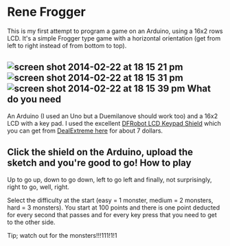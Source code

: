 Rene Frogger
============
This is my first attempt to program a game on an Arduino, using a 16x2 rows LCD. It's a simple Frogger type game with a horizontal orientation (get from left to right instead of from bottom to top).

![screen shot 2014-02-22 at 18 15 21 pm](https://f.cloud.github.com/assets/431360/2238264/2c2ecb50-9be5-11e3-99a3-a2530dec3659.png)
![screen shot 2014-02-22 at 18 15 31 pm](https://f.cloud.github.com/assets/431360/2238263/2c201f24-9be5-11e3-81b0-27d2f1ad7dce.png)
![screen shot 2014-02-22 at 18 15 39 pm](https://f.cloud.github.com/assets/431360/2238262/2c032bc6-9be5-11e3-8505-65f3f90ffb9f.png)
What do you need
----------------
An Arduino (I used an Uno but a Duemilanove should work too) and a 16x2 LCD with a key pad. I used the excellent [DFRobot LCD Keypad Shield][1] which you can get from [DealExtreme here][2] for about 7 dollars.

Click the shield on the Arduino, upload the sketch and you're good to go!
How to play
-----------
Up to go up, down to go down, left to go left and finally, not surprisingly, right to go, well, right.

Select the difficulty at the start (easy = 1 monster, medium = 2 monsters, hard = 3 monsters). You start at 100 points and there is one point deducted for every second that passes and for every key press that you need to get to the other side.

Tip; watch out for the monsters!!!111!1!1

  [1]: http://www.dfrobot.com/index.php?route=product/product&product_id=51
  [2]: http://dx.com/p/lcd-keypad-shield-for-arduino-duemilanove-lcd-1602-118059
